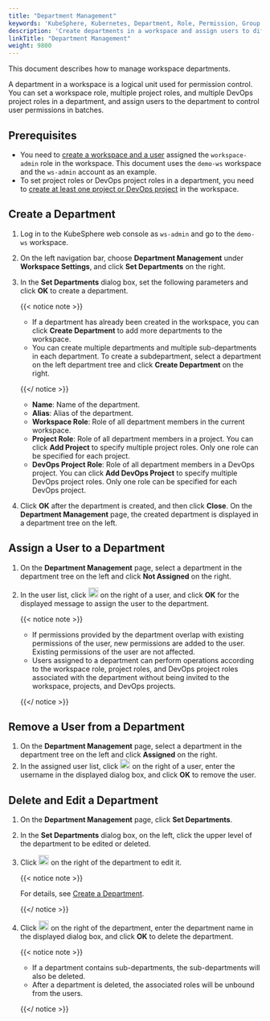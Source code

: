 ```yaml
---
title: "Department Management"
keywords: 'KubeSphere, Kubernetes, Department, Role, Permission, Group'
description: 'Create departments in a workspace and assign users to different departments to implement permission control.'
linkTitle: "Department Management"
weight: 9800
---
```


This document describes how to manage workspace departments.

A department in a workspace is a logical unit used for permission control. You can set a workspace role, multiple project roles, and multiple DevOps project roles in a department, and assign users to the department to control user permissions in batches. 

## Prerequisites

- You need to [create a workspace and a user](../../quick-start/create-workspace-and-project/) assigned the `workspace-admin` role in the workspace. This document uses the `demo-ws` workspace and the `ws-admin` account as an example.
- To set project roles or DevOps project roles in a department, you need to [create at least one project or DevOps project](../../quick-start/create-workspace-and-project/) in the workspace.

## Create a Department

1. Log in to the KubeSphere web console as `ws-admin` and go to the `demo-ws` workspace.

2. On the left navigation bar, choose **Department Management** under **Workspace Settings**, and click **Set Departments** on the right.

3. In the **Set Departments** dialog box, set the following parameters and click **OK** to create a department.

   {{< notice note >}}

   * If a department has already been created in the workspace, you can click **Create Department** to add more departments to the workspace.
   * You can create multiple departments and multiple sub-departments in each department. To create a subdepartment, select a department on the left department tree and click **Create Department** on the right.

   {{</ notice >}}

   * **Name**: Name of the department.
   * **Alias**: Alias of the department.
   * **Workspace Role**: Role of all department members in the current workspace.
   * **Project Role**: Role of all department members in a project. You can click **Add Project** to specify multiple project roles. Only one role can be specified for each project.
   * **DevOps Project Role**: Role of all department members in a DevOps project. You can click **Add DevOps Project** to specify multiple DevOps project roles. Only one role can be specified for each DevOps project.

4. Click **OK** after the department is created, and then click **Close**. On the **Department Management** page, the created department is displayed in a department tree on the left.

## Assign a User to a Department

1. On the **Department Management** page, select a department in the department tree on the left and click **Not Assigned** on the right.

2. In the user list, click <img src="/images/docs/v3.3/workspace-administration/department-management/assign.png" height="20px"> on the right of a user, and click **OK** for the displayed message to assign the user to the department.

   {{< notice note >}}

   * If permissions provided by the department overlap with existing permissions of the user, new permissions are added to the user. Existing permissions of the user are not affected.
   * Users assigned to a department can perform operations according to the workspace role, project roles, and DevOps project roles associated with the department without being invited to the workspace, projects, and DevOps projects.

   {{</ notice >}}

## Remove a User from a Department

1. On the **Department Management** page, select a department in the department tree on the left and click **Assigned** on the right.
2. In the assigned user list, click <img src="/images/docs/v3.3/workspace-administration/department-management/remove.png" height="20px"> on the right of a user, enter the username in the displayed dialog box, and click **OK** to remove the user.

## Delete and Edit a Department

1. On the **Department Management** page, click **Set Departments**.

2. In the **Set Departments** dialog box, on the left, click the upper level of the department to be edited or deleted.

3. Click <img src="/images/docs/v3.3/workspace-administration/department-management/edit.png" height="20px"> on the right of the department to edit it.

   {{< notice note >}}

   For details, see [Create a Department](#create-a-department).

   {{</ notice >}}

4. Click <img src="/images/docs/v3.3/workspace-administration/department-management/remove.png" height="20px"> on the right of the department, enter the department name in the displayed dialog box, and click **OK** to delete the department.

   {{< notice note >}}

   * If a department contains sub-departments, the sub-departments will also be deleted.
   * After a department is deleted, the associated roles will be unbound from the users.

   {{</ notice >}}